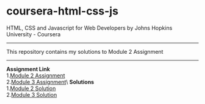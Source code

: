 # coursera-html-css-js
HTML, CSS and Javascript for Web Developers by Johns Hopkins University - Coursera
***
This repository contains my solutions to Module 2 Assignment 
***
**Assignment Link**\
1.[Module 2 Assignment](https://github.com/prachinavale/coursera-html-css-js/tree/master/module2-solution)\
2.[Module 3 Assignment](https://github.com/prachinavale/coursera-html-css-js/tree/master/Module3-solution)\\
**Solutions**\
1.[Module 2 Solution](https://prachinavale.github.io/coursera-html-css-js/Module2-solution/index.html)\
2.[Module 3 Solution](https://prachinavale.github.io/coursera-html-css-js/Module3-solution/index.html)

